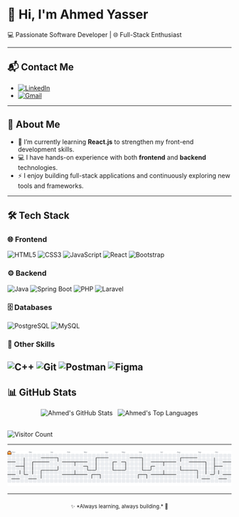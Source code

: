 # 👋 Hi, I'm Ahmed Yasser  

💻 Passionate Software Developer | 🌐 Full-Stack Enthusiast  

---

## 📬 Contact Me  
<div align="left">

- [![LinkedIn](https://img.shields.io/badge/LinkedIn-blue?logo=linkedin&style=for-the-badge)](https://www.linkedin.com/in/ahmed-yasser-34a65b251/)
- [![Gmail](https://img.shields.io/badge/Gmail-D14836?logo=gmail&logoColor=white&style=for-the-badge)](mailto:ay622004@gmail.com)

</div>

---

## 🚀 About Me  
- 🌱 I’m currently learning **React.js** to strengthen my front-end development skills.  
- 💻 I have hands-on experience with both **frontend** and **backend** technologies.  
- ⚡ I enjoy building full-stack applications and continuously exploring new tools and frameworks.  

---

## 🛠️ Tech Stack  

### 🌐 Frontend
![HTML5](https://img.shields.io/badge/HTML5-E34F26?style=for-the-badge&logo=html5&logoColor=white)
![CSS3](https://img.shields.io/badge/CSS3-1572B6?style=for-the-badge&logo=css3&logoColor=white)
![JavaScript](https://img.shields.io/badge/JavaScript-F7DF1E?style=for-the-badge&logo=javascript&logoColor=black)
![React](https://img.shields.io/badge/React-20232A?style=for-the-badge&logo=react&logoColor=61DAFB)
![Bootstrap](https://img.shields.io/badge/Bootstrap-7952B3?style=for-the-badge&logo=bootstrap&logoColor=white)

### ⚙️ Backend
![Java](https://img.shields.io/badge/Java-ED8B00?style=for-the-badge&logo=java&logoColor=white)
![Spring Boot](https://img.shields.io/badge/Spring%20Boot-6DB33F?style=for-the-badge&logo=springboot&logoColor=white)
![PHP](https://img.shields.io/badge/PHP-777BB4?style=for-the-badge&logo=php&logoColor=white)
![Laravel](https://img.shields.io/badge/Laravel-FF2D20?style=for-the-badge&logo=laravel&logoColor=white)

### 🗄️ Databases
![PostgreSQL](https://img.shields.io/badge/PostgreSQL-316192?style=for-the-badge&logo=postgresql&logoColor=white)
![MySQL](https://img.shields.io/badge/MySQL-005C84?style=for-the-badge&logo=mysql&logoColor=white)

### 🔧 Other Skills
![C++](https://img.shields.io/badge/C++-00599C?style=for-the-badge&logo=cplusplus&logoColor=white)
![Git](https://img.shields.io/badge/Git-F05032?style=for-the-badge&logo=git&logoColor=white)
![Postman](https://img.shields.io/badge/Postman-FF6C37?style=for-the-badge&logo=postman&logoColor=white)
![Figma](https://img.shields.io/badge/Figma-F24E1E?style=for-the-badge&logo=figma&logoColor=white)
---

## 📊 GitHub Stats  

<div align="center">
  <img src="https://github-readme-stats.vercel.app/api?username=Ahmed-Yasser1231&show_icons=true&theme=github_dark" alt="Ahmed's GitHub Stats" height="170" />
  &nbsp;
  <img src="https://github-readme-stats.vercel.app/api/top-langs/?username=Ahmed-Yasser1231&layout=compact&theme=github_dark" alt="Ahmed's Top Languages" height="170" />
</div>
<br/>


![Visitor Count](https://komarev.com/ghpvc/?username=Ahmed-Yasser1231&style=for-the-badge)  

---

<picture>
  <source media="(prefers-color-scheme: dark)" srcset="https://raw.githubusercontent.com/Ahmed-Yasser1231/Ahmed-Yasser1231/output/pacman-contribution-graph-dark.svg">
  <source media="(prefers-color-scheme: light)" srcset="https://raw.githubusercontent.com/Ahmed-Yasser1231/Ahmed-Yasser1231/output/pacman-contribution-graph.svg">
  <img alt="pacman contribution graph" src="https://raw.githubusercontent.com/Ahmed-Yasser1231/Ahmed-Yasser1231/output/pacman-contribution-graph.svg">
</picture>

---
 
<p align="center"><sub>✨ *Always learning, always building.* 🚀</sub></p>

